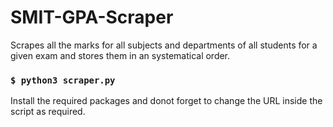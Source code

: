 # SMIT-GPA-Scraper

Scrapes all the marks for all subjects and departments of all students for a given exam and stores them in an systematical order.

### `$ python3 scraper.py`

Install the required packages and donot forget to change the URL inside the script as required.
